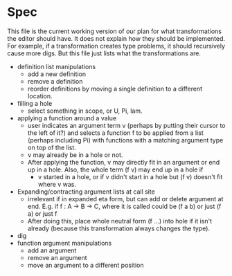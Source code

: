 # Spec

This file is the current working version of our plan for what transformations the editor should have.
It does not explain how they should be implemented.
For example, if a transformation creates type problems, it should recursively cause more digs.
But this file just lists what the transformations are.

- definition list manipulations
    - add a new definition
    - remove a definition
    - reorder definitions by moving a single definition to a different location.
- filling a hole
    - select something in scope, or U, Pi, lam.
- applying a function around a value
    - user indicates an argument term v (perhaps by putting their cursor to the left of it?)
      and selects a function f to be applied from a list (perhaps including Pi)
      with functions with a matching argument type on top of the list.
    - v may already be in a hole or not.
    - After applying the function, v may directly fit in an argument or end up in a hole.
      Also, the whole term (f v) may end up in a hole if
       - v started in a hole, or if v didn't start in a hole but (f v) doesn't fit where v was. 
- Expanding/contracting argument lists at call site
    - irrelevant if in expanded eta form, but can add or delete argument at end.
      E.g. if f : A -> B -> C, where it is called could be (f a b) or just (f a) or just f
    - After doing this, place whole neutral form (f ...) into hole if it isn't already
      (because this transformation always changes the type).
- dig
- function argument manipulations
    - add an argument
    - remove an argument
    - move an argument to a different position